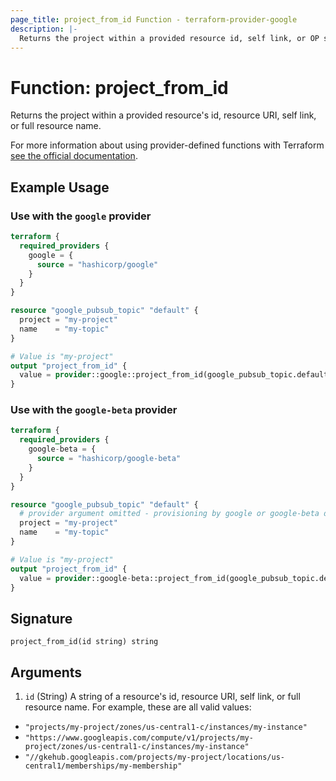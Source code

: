 ```yaml
---
page_title: project_from_id Function - terraform-provider-google
description: |-
  Returns the project within a provided resource id, self link, or OP style resource name.
---
```


# Function: project_from_id

Returns the project within a provided resource's id, resource URI, self link, or full resource name.

For more information about using provider-defined functions with Terraform [see the official documentation](https://developer.hashicorp.com/terraform/plugin/framework/functions/concepts).

## Example Usage

### Use with the `google` provider

```terraform
terraform {
  required_providers {
    google = {
      source = "hashicorp/google"
    }
  }
}

resource "google_pubsub_topic" "default" {
  project = "my-project"
  name    = "my-topic"
}

# Value is "my-project"
output "project_from_id" {
  value = provider::google::project_from_id(google_pubsub_topic.default.id)
}
```

### Use with the `google-beta` provider

```terraform
terraform {
  required_providers {
    google-beta = {
      source = "hashicorp/google-beta"
    }
  }
}

resource "google_pubsub_topic" "default" {
  # provider argument omitted - provisioning by google or google-beta doesn't impact this example
  project = "my-project"
  name    = "my-topic"
}

# Value is "my-project"
output "project_from_id" {
  value = provider::google-beta::project_from_id(google_pubsub_topic.default.id)
}
```

## Signature

```text
project_from_id(id string) string
```

## Arguments

1. `id` (String) A string of a resource's id, resource URI, self link, or full resource name. For example, these are all valid values:

* `"projects/my-project/zones/us-central1-c/instances/my-instance"`
* `"https://www.googleapis.com/compute/v1/projects/my-project/zones/us-central1-c/instances/my-instance"`
* `"//gkehub.googleapis.com/projects/my-project/locations/us-central1/memberships/my-membership"`
